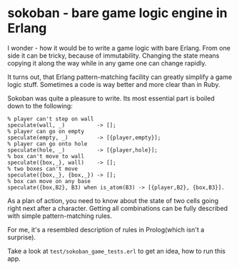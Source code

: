 # sokoban - bare game logic engine in Erlang

I wonder - how it would be to write a game logic with bare Erlang. From one side it
can be tricky, because of immutability. Changing the state means copying it along the way
while in any game one can change rapidly.

It turns out, that Erlang pattern-matching facility can greatly simplify a game
logic stuff. Sometimes a code is way better and more clear than in Ruby.

Sokoban was quite a pleasure to write. Its most essential part is boiled down to
the following:

    % player can't step on wall
    speculate(wall, _)          -> [];
    % player can go on empty
    speculate(empty, _)         -> [{player,empty}];
    % player can go onto hole
    speculate(hole, _)          -> [{player,hole}];
    % box can't move to wall
    speculate({box,_}, wall)    -> [];
    % two boxes can't move
    speculate({box,_}, {box,_}) -> [];
    % box can move on any base
    speculate({box,B2}, B3) when is_atom(B3) -> [{player,B2}, {box,B3}].

As a plan of action, you need to know about the state of two cells going right
next after a character. Getting all combinations can be fully described with simple
pattern-matching rules.

For me, it's a resembled description of rules in Prolog(which isn't a surprise).

Take a look at `test/sokoban_game_tests.erl` to get an idea, how to run this app.

